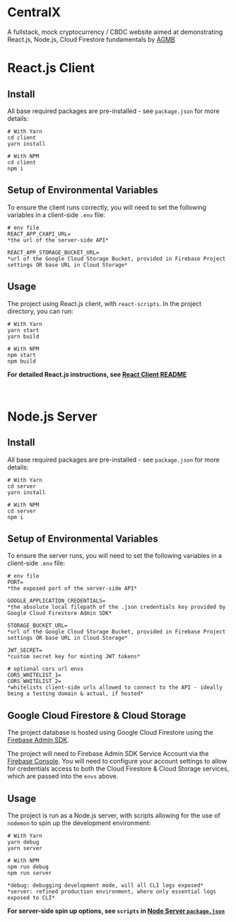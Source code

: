 # CentralX
 A fullstack, mock cryptocurrency / CBDC website aimed at demonstrating React.js, Node.js, Cloud Firestore fundamentals by [AGMB](https://github.com/kuuzon)

# React.js Client
## Install

All base required packages are pre-installed - see `package.json` for more details:

    # With Yarn
    cd client
    yarn install

    # With NPM
    cd client
    npm i 

## Setup of Environmental Variables

To ensure the client runs correctly, you will need to set the following variables in a client-side `.env` file:

    # env file
    REACT_APP_CXAPI_URL=
    *the url of the server-side API*

    REACT_APP_STORAGE_BUCKET_URL=
    *url of the Google Cloud Storage Bucket, provided in Firebase Project settings OR base URL in Cloud Storage*

## Usage

The project using React.js client, with `react-scripts`.  In the project directory, you can run:

    # With Yarn
    yarn start
    yarn build

    # With NPM
    npm start
    npm build

**For detailed React.js instructions, see [React Client README](./client/README.md)**

&nbsp;

# Node.js Server

## Install

All base required packages are pre-installed - see `package.json` for more details:

    # With Yarn
    cd server
    yarn install

    # With NPM
    cd server
    npm i 

## Setup of Environmental Variables

To ensure the server runs, you will need to set the following variables in a client-side `.env` file:

    # env file
    PORT=
    *the exposed port of the server-side API*

    GOOGLE_APPLICATION_CREDENTIALS=
    *the absolute local filepath of the .json credentials key provided by Google Cloud Firestore Admin SDK*

    STORAGE_BUCKET_URL=
    *url of the Google Cloud Storage Bucket, provided in Firebase Project settings OR base URL in Cloud Storage*

    JWT_SECRET=
    *custom secret key for minting JWT tokens*

    # optional cors url envs
    CORS_WHITELIST_1=
    CORS_WHITELIST_2=
    *whitelists client-side urls allowed to connect to the API - ideally being a testing domain & actual, if hosted*

## Google Cloud Firestore & Cloud Storage

The project database is hosted using Google Cloud Firestore using the [Firebase Admin SDK](https://firebase.google.com/docs/reference/admin/node).

The project will need to Firebase Admin SDK Service Account via the [Firebase Console](https://console.firebase.google.com/u/0/).  You will need to configure your account settings to allow for credentials access to both the Cloud Firestore & Cloud Storage services, which are passed into the `envs` above.

## Usage

The project is run as a Node.js server, with scripts allowing for the use of `nodemon` to spin up the development environment:

    # With Yarn
    yarn debug
    yarn server

    # With NPM
    npm run debug
    npm run server

    *debug: debugging development mode, will all CLI logs exposed*
    *server: refined production environment, where only essential logs exposed to CLI*

**For server-side spin up options, see `scripts` in [Node Server `package.json`](./server/package.json)**